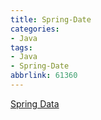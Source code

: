 ```yaml
---
title: Spring-Date
categories:
- Java
tags:
- Java
- Spring-Date
abbrlink: 61360
---
```

[Spring Data](https://spring.io/projects/spring-data)